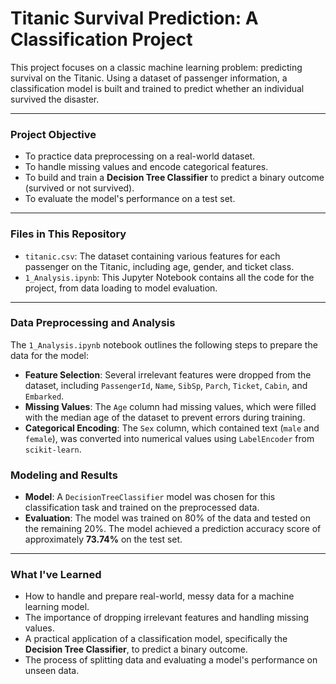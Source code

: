 # Titanic Survival Prediction: A Classification Project

This project focuses on a classic machine learning problem: predicting survival on the Titanic. Using a dataset of passenger information, a classification model is built and trained to predict whether an individual survived the disaster.

---

### **Project Objective**

* To practice data preprocessing on a real-world dataset.
* To handle missing values and encode categorical features.
* To build and train a **Decision Tree Classifier** to predict a binary outcome (survived or not survived).
* To evaluate the model's performance on a test set.

---

### **Files in This Repository**

* `titanic.csv`: The dataset containing various features for each passenger on the Titanic, including age, gender, and ticket class.
* `1_Analysis.ipynb`: This Jupyter Notebook contains all the code for the project, from data loading to model evaluation.

---

### **Data Preprocessing and Analysis**

The `1_Analysis.ipynb` notebook outlines the following steps to prepare the data for the model:

* **Feature Selection**: Several irrelevant features were dropped from the dataset, including `PassengerId`, `Name`, `SibSp`, `Parch`, `Ticket`, `Cabin`, and `Embarked`.
* **Missing Values**: The `Age` column had missing values, which were filled with the median age of the dataset to prevent errors during training.
* **Categorical Encoding**: The `Sex` column, which contained text (`male` and `female`), was converted into numerical values using `LabelEncoder` from `scikit-learn`.

### **Modeling and Results**

* **Model**: A `DecisionTreeClassifier` model was chosen for this classification task and trained on the preprocessed data.
* **Evaluation**: The model was trained on 80% of the data and tested on the remaining 20%. The model achieved a prediction accuracy score of approximately **73.74%** on the test set.

---

### **What I've Learned**

* How to handle and prepare real-world, messy data for a machine learning model.
* The importance of dropping irrelevant features and handling missing values.
* A practical application of a classification model, specifically the **Decision Tree Classifier**, to predict a binary outcome.
* The process of splitting data and evaluating a model's performance on unseen data.